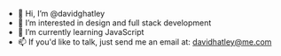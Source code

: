 - 👋 Hi, I’m @davidghatley
- 👀 I’m interested in design and full stack development
- 🌱 I’m currently learning JavaScript
- 📫 If you'd like to talk, just send me an email at: davidhatley@me.com

<!---
davidghatley/davidghatley is a ✨ special ✨ repository because its `README.md` (this file) appears on your GitHub profile.
You can click the Preview link to take a look at your changes.
--->

